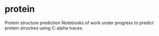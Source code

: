 # protein
Protein structure prediction
Notebooks of work under progress to predict protein structres using C-alpha traces.

